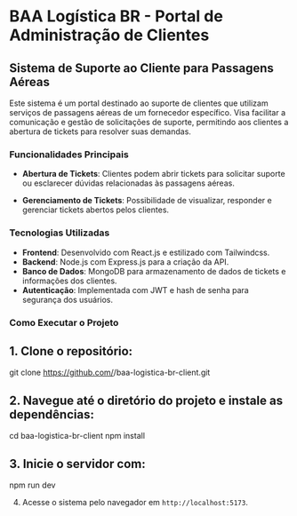 # BAA Logística BR - Portal de Administração de Clientes

## Sistema de Suporte ao Cliente para Passagens Aéreas

Este sistema é um portal destinado ao suporte de clientes que utilizam serviços de passagens aéreas de um fornecedor específico. Visa facilitar a comunicação e gestão de solicitações de suporte, permitindo aos clientes a abertura de tickets para resolver suas demandas.

### Funcionalidades Principais

- **Abertura de Tickets**: Clientes podem abrir tickets para solicitar suporte ou esclarecer dúvidas relacionadas às passagens aéreas.

- **Gerenciamento de Tickets**: Possibilidade de visualizar, responder e gerenciar tickets abertos pelos clientes.

### Tecnologias Utilizadas

- **Frontend**: Desenvolvido com React.js e estilizado com Tailwindcss.
- **Backend**: Node.js com Express.js para a criação da API.
- **Banco de Dados**: MongoDB para armazenamento de dados de tickets e informações dos clientes.
- **Autenticação**: Implementada com JWT e hash de senha para segurança dos usuários.

### Como Executar o Projeto

## 1. Clone o repositório:
git clone https://github.com/<usuario>/baa-logistica-br-client.git


## 2. Navegue até o diretório do projeto e instale as dependências:
cd baa-logistica-br-client
npm install


## 3. Inicie o servidor com:
npm run dev


4. Acesse o sistema pelo navegador em `http://localhost:5173`.

